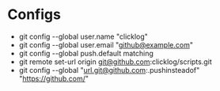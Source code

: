 # Configs

* git config --global user.name "clicklog"
* git config --global user.email "github@example.com"
* git config --global push.default matching
* git remote set-url origin git@github.com:clicklog/scripts.git
* git config --global "url.git@github.com:.pushinsteadof" "https://github.com/"
